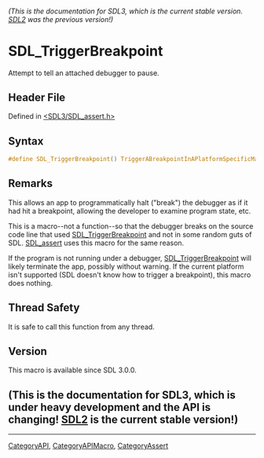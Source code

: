 ###### (This is the documentation for SDL3, which is the current stable version. [SDL2](https://wiki.libsdl.org/SDL2/) was the previous version!)
# SDL_TriggerBreakpoint

Attempt to tell an attached debugger to pause.

## Header File

Defined in [<SDL3/SDL_assert.h>](https://github.com/libsdl-org/SDL/blob/main/include/SDL3/SDL_assert.h)

## Syntax

```c
#define SDL_TriggerBreakpoint() TriggerABreakpointInAPlatformSpecificManner
```

## Remarks

This allows an app to programmatically halt ("break") the debugger as if it
had hit a breakpoint, allowing the developer to examine program state, etc.

This is a macro--not a function--so that the debugger breaks on the source
code line that used [SDL_TriggerBreakpoint](SDL_TriggerBreakpoint) and not
in some random guts of SDL. [SDL_assert](SDL_assert) uses this macro for
the same reason.

If the program is not running under a debugger,
[SDL_TriggerBreakpoint](SDL_TriggerBreakpoint) will likely terminate the
app, possibly without warning. If the current platform isn't supported (SDL
doesn't know how to trigger a breakpoint), this macro does nothing.

## Thread Safety

It is safe to call this function from any thread.

## Version

This macro is available since SDL 3.0.0.

## (This is the documentation for SDL3, which is under heavy development and the API is changing! [SDL2](https://wiki.libsdl.org/SDL2/) is the current stable version!)



----
[CategoryAPI](CategoryAPI), [CategoryAPIMacro](CategoryAPIMacro), [CategoryAssert](CategoryAssert)

